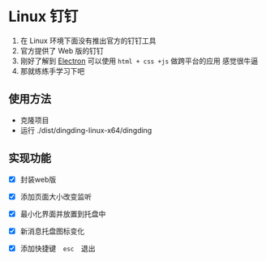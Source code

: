 # Linux 钉钉


1. 在 Linux 环境下面没有推出官方的钉钉工具
2. 官方提供了 Web 版的钉钉
3. 刚好了解到 [Electron](https://github.com/electron/electron) 可以使用 `html + css +js` 做跨平台的应用 感觉很牛逼
4. 那就练练手学习下吧

## 使用方法

- 克隆项目
- 运行 ./dist/dingding-linux-x64/dingding



## 实现功能

* [x] 封装web版
* [x] 添加页面大小改变监听
* [x] 最小化界面并放置到托盘中
* [x] 新消息托盘图标变化
* [x] 添加快捷键　`esc`　退出

